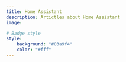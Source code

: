 ```yaml
---
title: Home Assistant
description: Artictles about Home Assistant
image: 

# Badge style
style:
    background: "#03a9f4"
    color: "#fff"
---
```


